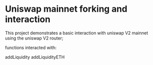 # Uniswap mainnet forking and interaction

This project demonstrates a basic interaction with uniswap V2 mainnet using the uniswap V2 router;

functions interacted with: 


addLiquidity
addLiquidityETH
